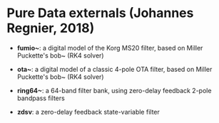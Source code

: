 # Pure Data externals (Johannes Regnier, 2018)


- **fumio~**: a digital model of the Korg MS20 filter, based on Miller Puckette's bob~ (RK4 solver)

- **ota~**: a digital model of a classic 4-pole OTA filter, based on Miller Puckette's bob~ (RK4 solver)

- **ring64~**: a 64-band filter bank, using zero-delay feedback 2-pole bandpass filters

- **zdsv**: a zero-delay feedback state-variable filter

